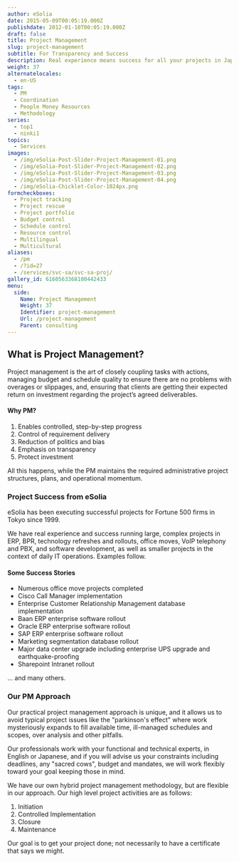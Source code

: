 ```yaml
---
author: eSolia
date: 2015-05-09T00:05:19.000Z
publishdate: 2012-01-10T00:05:19.000Z
draft: false
title: Project Management
slug: project-management
subtitle: For Transparency and Success
description: Real experience means success for all your projects in Japan and the Asia Pacific region. eSolia's Project Management methodology is practical and unique. - from eSolia Inc.
weight: 37
alternatelocales:
  - en-US
tags:
  - PM
  - Coordination
  - People Money Resources
  - Methodology
series:
  - top1
  - ninki1
topics:
  - Services
images:
  - /img/eSolia-Post-Slider-Project-Management-01.png
  - /img/eSolia-Post-Slider-Project-Management-02.png
  - /img/eSolia-Post-Slider-Project-Management-03.png
  - /img/eSolia-Post-Slider-Project-Management-04.png
  - /img/eSolia-Chicklet-Color-1024px.png
formcheckboxes:
  - Project tracking
  - Project rescue
  - Project portfolio
  - Budget control
  - Schedule control
  - Resource control
  - Multilingual
  - Multicultural
aliases:
  - /pm
  - /?id=27
  - /services/svc-sa/svc-sa-proj/
gallery_id: 6160563368100442433
menu:
  side:
    Name: Project Management
    Weight: 37
    Identifier: project-management
    Url: /project-management
    Parent: consulting
---
```


## What is Project Management?

Project management is the art of closely coupling tasks with actions, managing budget and schedule quality to ensure there are no problems with overages or slippages, and, ensuring that clients are getting their expected return on investment regarding the project’s agreed deliverables.

<div class="esolia-card-panel purple darken-4 z-depth-1">
  <h4 class="center green-text text-accent-3">Why PM?</h4>
    <ol>
      <li class="white-text">Enables controlled, step-by-step progress</li>
      <li class="white-text">Control of requirement delivery</li>
      <li class="white-text">Reduction of politics and bias</li>
      <li class="white-text">Emphasis on transparency</li>
      <li class="white-text">Protect investment</li>
    </ol>
</div>

All this happens, while the PM maintains the required administrative project structures, plans, and operational momentum.

### Project Success from eSolia

eSolia has been executing successful projects for Fortune 500 firms in Tokyo since 1999.

We have real experience and success running large, complex projects in ERP, BPR, technology refreshes and rollouts, office moves, VoIP telephony and PBX, and software development, as well as smaller projects in the context of daily IT operations. Examples follow.

#### Some Success Stories

* Numerous office move projects completed
* Cisco Call Manager implementation
* Enterprise Customer Relationship Management database implementation
* Baan ERP enterprise software rollout
* Oracle ERP enterprise software rollout
* SAP ERP enterprise software rollout
* Marketing segmentation database rollout
* Major data center upgrade including enterprise UPS upgrade and earthquake-proofing
* Sharepoint Intranet rollout

... and many others.

### Our PM Approach

Our practical project management approach is unique, and it allows us to avoid typical project issues like the "parkinson's effect" where work mysteriously expands to fill available time, ill-managed schedules and scopes, over analysis and other pitfalls.

Our professionals work with your functional and technical experts, in English or Japanese, and if you will advise us your constraints including deadlines, any "sacred cows", budget and mandates, we will work flexibly toward your goal keeping those in mind.

We have our own hybrid project management methodology, but are flexible in our approach. Our high level project activities are as follows:

1. Initiation
1. Controlled Implementation
1. Closure
1. Maintenance

Our goal is to get your project done; not necessarily to have a certificate that says we might.
